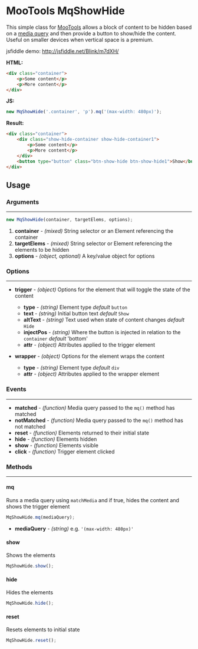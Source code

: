 # MooTools MqShowHide

This simple class for [MooTools](http://mootools.net) allows a block of content to be hidden based on a [media query](http://webdesignerwall.com/tutorials/css3-media-queries) and then provide a button to show/hide the content. Useful on smaller devices when vertical space is a premium.

jsfiddle demo: http://jsfiddle.net/Blink/m7dXH/

**HTML:**

```html
<div class="container">
	<p>Some content</p>
	<p>More content</p>
</div>
```
	
**JS:**

```js
new MqShowHide('.container', 'p').mq('(max-width: 480px)');
```
	
**Result:**	

```html
<div class="container">
	<div class="show-hide-container show-hide-container1">
		<p>Some content</p>
		<p>More content</p>
	</div>
	<button type="button" class="btn-show-hide btn-show-hide1">Show</button>
</div>
```

## Usage
	
### Arguments
- - -

```js
new MqShowHide(container, targetElems, options);
```
	
1. **container** - _(mixed)_ String selector or an Element referencing the container
2. **targetElems** - _(mixed)_ String selector or Element referencing the elements to be hidden
3. **options** - _(object, optional)_ A key/value object for options
	
### Options
- - -

* **trigger** - _(object)_ Options for the element that will toggle the state of the content
	* **type** - _(string)_ Element type _default_ `button`
	* **text** - _(string)_ Initial button text _default_ `Show`
	* **altText** - _(string)_ Text used when state of content changes _default_ `Hide`
 	* **injectPos** - _(string)_ Where the button is injected in relation to the `container` _default_ 'bottom'
  	* **attr** - _(object)_ Attributes applied to the trigger element
   
* **wrapper** - _(object)_ Options for the element wraps the content
	* **type** - _(string)_ Element type _default_ `div`
	* **attr** - _(object)_ Attributes applied to the wrapper element

### Events
- - -

* **matched** - _(function)_ Media query passed to the `mq()` method has matched
* **notMatched** - _(function)_ Media query passed to the `mq()` method has not matched
* **reset** - _(function)_ Elements returned to their initial state
* **hide** - _(function)_ Elements hidden
* **show** - _(function)_ Elements visible
* **click** - _(function)_ Trigger element clicked

### Methods
- - -
#### mq
Runs a media query using `matchMedia` and if true, hides the content and shows the trigger element

```js
MqShowHide.mq(mediaQuery);
```

* **mediaQuery** - _(string)_ e.g. `'(max-width: 480px)'`
                  
#### show
Shows the elements

```js
MqShowHide.show();
```
	
#### hide
Hides the elements

```js
MqShowHide.hide();
```
	
#### reset
Resets elements to initial state


```js
MqShowHide.reset();
```
